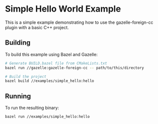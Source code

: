 # Simple Hello World Example

This is a simple example demonstrating how to use the gazelle-foreign-cc plugin with a basic C++ project.

## Building

To build this example using Bazel and Gazelle:

```bash
# Generate BUILD.bazel file from CMakeLists.txt
bazel run //gazelle:gazelle-foreign-cc -- path/to/this/directory

# Build the project
bazel build //examples/simple_hello:hello
```

## Running

To run the resulting binary:

```bash
bazel run //examples/simple_hello:hello
```